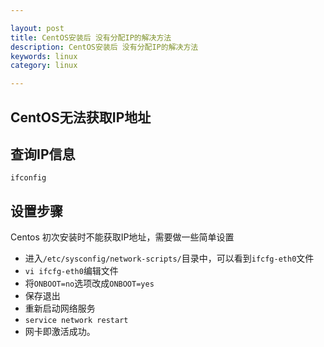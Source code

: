 ```yaml
---

layout: post
title: CentOS安装后 没有分配IP的解决方法
description: CentOS安装后 没有分配IP的解决方法
keywords: linux
category: linux

---
```


## CentOS无法获取IP地址

## 查询IP信息

`ifconfig`

## 设置步骤

Centos 初次安装时不能获取IP地址，需要做一些简单设置 

+ 进入`/etc/sysconfig/network-scripts/`目录中，可以看到`ifcfg-eth0`文件 
+ `vi ifcfg-eth0`编辑文件 
+ 将`ONBOOT=no`选项改成`ONBOOT=yes`
+ 保存退出 
+ 重新启动网络服务 
+ `service network restart` 
+ 网卡即激活成功。



